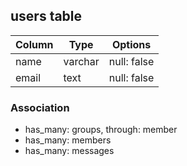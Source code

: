 ## users table

|Column|Type|Options|
|------|----|-------|
|name|varchar|null: false|
|email|text|null: false|

### Association
- has_many: groups, through: member
- has_many: members
- has_many: messages


